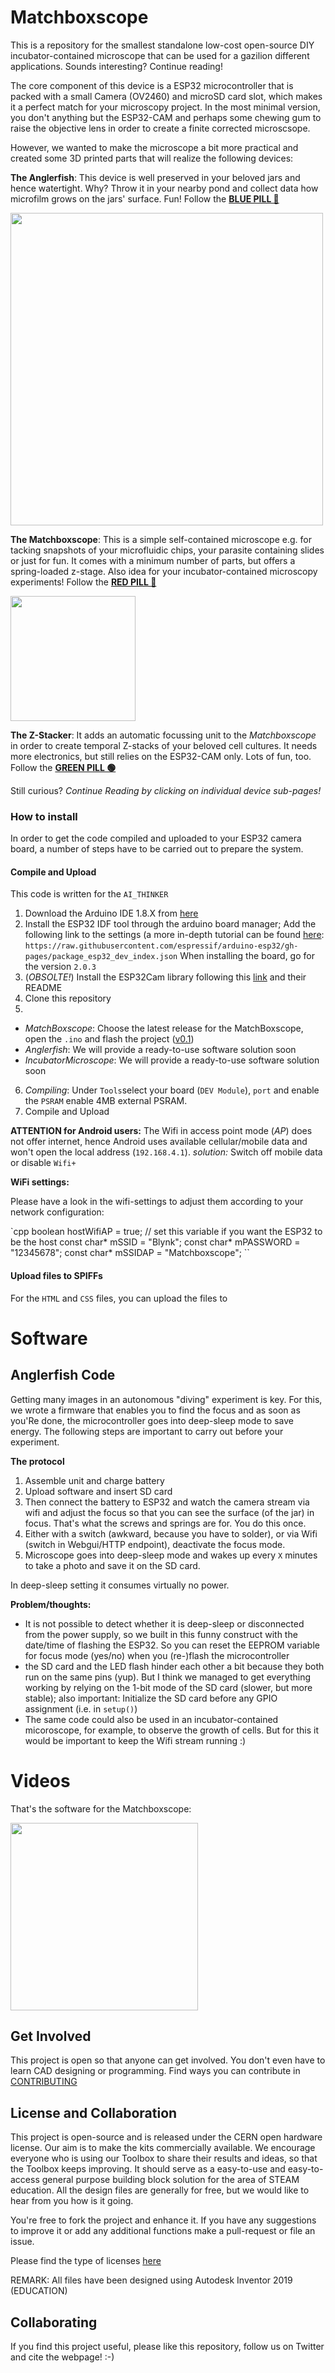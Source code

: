 # Matchboxscope

This is a repository for the smallest standalone low-cost open-source DIY incubator-contained microscope that can be used for a gazilion different applications. Sounds interesting? Continue reading!

The core component of this device is a ESP32 microcontroller that is packed with a small Camera (OV2460) and microSD card slot, which makes it a perfect match for your microscopy project. In the most minimal version, you don't anything but the ESP32-CAM and perhaps some chewing gum to raise the objective lens in order to create a finite corrected microscsope.

However, we wanted to make the microscope a bit more practical and created some 3D printed parts that will realize the following devices:

**The Anglerfish**: This device is well preserved in your beloved jars and hence watertight. Why? Throw it in your nearby pond and collect data how microfilm grows on the jars' surface. Fun! Follow the [**BLUE PILL 🔵**](Anglerfish.md)

<a href="#logo" name="logo"><img src="./IMAGES/Capture.PNG" width="500"></a>


**The Matchboxscope**: This is a simple self-contained microscope e.g. for tacking snapshots of your microfluidic chips, your parasite containing slides or just for fun. It comes with a minimum number of parts, but offers a spring-loaded z-stage. Also idea for your incubator-contained microscopy experiments! Follow the [**RED PILL 🔴**](Matchboxscope.md)

<a href="#logo" name="logo"><img src="./IMAGES/explosion.jpeg" width="200"></a>

**The Z-Stacker**: It adds an automatic focussing unit to the *Matchboxscope* in order to create temporal Z-stacks of your beloved cell cultures. It needs more electronics, but still relies on the ESP32-CAM only. Lots of fun, too.  Follow the [**GREEN PILL 🟢**](Matchboxscope.md)

Still curious? *Continue Reading by clicking on individual device sub-pages!*


### How to install

In order to get the code compiled and uploaded to your ESP32 camera board, a number of steps have to be carried out to prepare the system.

#### Compile and Upload

This code is written for the `AI_THINKER`

1. Download the Arduino IDE 1.8.X from [here](https://arduino.cc/)
2. Install the ESP32 IDF tool through the arduino board manager; Add the following link to the settings (a more in-depth tutorial can be found [here](https://randomnerdtutorials.com/installing-the-esp32-board-in-arduino-ide-windows-instructions/):
`https://raw.githubusercontent.com/espressif/arduino-esp32/gh-pages/package_esp32_dev_index.json`
When installing the board, go for the version `2.0.3`
3. (*OBSOLTE!*) Install the ESP32Cam library following this [link](https://github.com/yoursunny/esp32cam) and their README
4. Clone this repository
5.
* *MatchBoxscope*: Choose the latest release for the MatchBoxscope, open the `.ino` and flash the project ([v0.1](https://github.com/beniroquai/Matchboxscope/releases/download/Matchboxscope/ESP32CAM-MatchBoxScope-MAIN.zip))
* *Anglerfish*: We will provide a ready-to-use software solution soon
* *IncubatorMicroscope*: We will provide a ready-to-use software solution soon
6. *Compiling*: Under `Tools`select your board (`DEV Module`), `port` and enable the `PSRAM` enable 4MB external PSRAM.
7. Compile and Upload

**ATTENTION for Android users:** The Wifi in access point mode (*AP*) does not offer internet, hence Android uses available cellular/mobile data and won't open the local address (`192.168.4.1`). *solution:* Switch off mobile data or disable `Wifi+`

**WiFi settings:**

Please have a look in the wifi-settings to adjust them according to your network configuration:

`cpp
boolean hostWifiAP = true; // set this variable if you want the ESP32 to be the host
const char* mSSID = "Blynk";
const char* mPASSWORD = "12345678";
const char* mSSIDAP = "Matchboxscope";
``

#### Upload files to SPIFFs

For the `HTML` and `CSS` files, you can upload the files to


# Software

## Anglerfish Code

Getting many images in an autonomous "diving" experiment is key. For this, we wrote a firmware that enables you to find the focus and as soon as you'Re done, the microcontroller goes into deep-sleep mode to save energy. The following steps are important to carry out before your experiment.

**The protocol**
1. Assemble unit and charge battery
2. Upload software and insert SD card
3. Then connect the battery to ESP32 and watch the camera stream via wifi and adjust the focus so that you can see the surface (of the jar) in focus. That's what the screws and springs are for. You do this once.
4. Either with a switch (awkward, because you have to solder), or via Wifi (switch in Webgui/HTTP endpoint), deactivate the focus mode.
5. Microscope goes into deep-sleep mode and wakes up every `X` minutes to take a photo and save it on the SD card.

In deep-sleep setting it consumes virtually no power.


**Problem/thoughts:**
- It is not possible to detect whether it is deep-sleep or disconnected from the power supply, so we built in this funny construct with the date/time of flashing the ESP32. So you can reset the EEPROM variable for focus mode (yes/no) when you (re-)flash the microcontroller
- the SD card and the LED flash hinder each other a bit because they both run on the same pins (yup). But I think we managed to get everything working by relying on the 1-bit mode of the SD card (slower, but more stable); also important: Initialize the SD card before any GPIO assignment (i.e. in `setup()`)
- The same code could also be used in an incubator-contained micoroscope, for example, to observe the growth of cells. But for this it would be important to keep the Wifi stream running :)



# Videos

That's the software for the Matchboxscope:

<a href="#logo" name="logo"><img src="./IMAGES/SVID_20220607_114724_1.gif" width="300"></a>





## Get Involved

This project is open so that anyone can get involved. You don't even have to learn CAD designing or programming. Find ways you can contribute in  [CONTRIBUTING](https://github.com/openUC2/UC2-GIT/blob/master/CONTRIBUTING.md)


## License and Collaboration

This project is open-source and is released under the CERN open hardware license. Our aim is to make the kits commercially available.
We encourage everyone who is using our Toolbox to share their results and ideas, so that the Toolbox keeps improving. It should serve as a easy-to-use and easy-to-access general purpose building block solution for the area of STEAM education. All the design files are generally for free, but we would like to hear from you how is it going.

You're free to fork the project and enhance it. If you have any suggestions to improve it or add any additional functions make a pull-request or file an issue.

Please find the type of licenses [here](https://github.com/openUC2/UC2-GIT/blob/master/License.md)

REMARK: All files have been designed using Autodesk Inventor 2019 (EDUCATION)


## Collaborating
If you find this project useful, please like this repository, follow us on Twitter and cite the webpage! :-)
